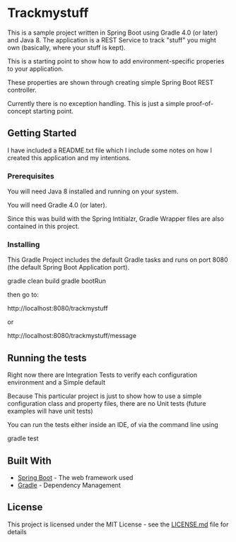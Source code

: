 # Trackmystuff

This is a sample project written in Spring Boot using Gradle 4.0 (or later) and Java 8. The application is a REST Service to track "stuff" you might own (basically, where your stuff is kept).

This is a starting point to show how to add environment-specific properies to your application.

These properties are shown through creating simple Spring Boot REST controller.

Currently there is no exception handling. This is just a simple proof-of-concept starting point. 

## Getting Started

I have included a README.txt file which I include some notes on how I created this application and my intentions.

### Prerequisites

You will need Java 8 installed and running on your system.

You will need Gradle 4.0 (or later).

Since this was build with the Spring Intitialzr, Gradle Wrapper files are also contained in this project.

### Installing

This Gradle Project includes the default Gradle tasks and runs on port 8080 (the default Spring Boot Application port).

gradle clean build
gradle bootRun

then go to:

http://localhost:8080/trackmystuff

or

http://localhost:8080/trackmystuff/message


## Running the tests

Right now there are Integration Tests to verify each configuration environment and a Simple default

Because This particular project is just to show how to use a simple configuration class and property files, there are no Unit tests (future examples will have unit tests)

You can run the tests either inside an IDE, of via the command line using

gradle test

## Built With

* [Spring Boot](https://projects.spring.io/spring-boot/) - The web framework used
* [Gradle](https://gradle.org/) - Dependency Management

## License

This project is licensed under the MIT License - see the [LICENSE.md](LICENSE.md) file for details
